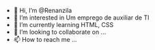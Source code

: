 - 👋 Hi, I’m @Renanzila
- 👀 I’m interested in  Um emprego de auxiliar de TI
- 🌱 I’m currently learning HTML, CSS
- 💞️ I’m looking to collaborate on ...
- 📫 How to reach me ...

<!---
Renanzila/Renanzila is a ✨ special ✨ repository because its `README.md` (this file) appears on your GitHub profile.
You can click the Preview link to take a look at your changes.
--->
